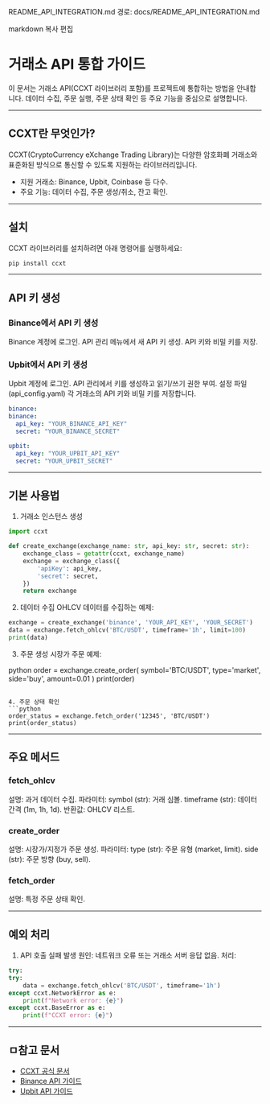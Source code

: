 README_API_INTEGRATION.md
경로: docs/README_API_INTEGRATION.md

markdown
복사
편집
# 거래소 API 통합 가이드

이 문서는 거래소 API(CCXT 라이브러리 포함)를 프로젝트에 통합하는 방법을 안내합니다. 데이터 수집, 주문 실행, 주문 상태 확인 등 주요 기능을 중심으로 설명합니다.

---

## CCXT란 무엇인가?
CCXT(CryptoCurrency eXchange Trading Library)는 다양한 암호화폐 거래소와 표준화된 방식으로 통신할 수 있도록 지원하는 라이브러리입니다. 

- 지원 거래소: Binance, Upbit, Coinbase 등 다수.
- 주요 기능: 데이터 수집, 주문 생성/취소, 잔고 확인.

---

## 설치
CCXT 라이브러리를 설치하려면 아래 명령어를 실행하세요:
```bash
pip install ccxt
```

---

## API 키 생성
### Binance에서 API 키 생성
Binance 계정에 로그인.
API 관리 메뉴에서 새 API 키 생성.
API 키와 비밀 키를 저장.

### Upbit에서 API 키 생성
Upbit 계정에 로그인.
API 관리에서 키를 생성하고 읽기/쓰기 권한 부여.
설정 파일 (api_config.yaml)
각 거래소의 API 키와 비밀 키를 저장합니다.
```yaml
binance:
binance:
  api_key: "YOUR_BINANCE_API_KEY"
  secret: "YOUR_BINANCE_SECRET"

upbit:
  api_key: "YOUR_UPBIT_API_KEY"
  secret: "YOUR_UPBIT_SECRET"
```

---

## 기본 사용법
1. 거래소 인스턴스 생성
```python
import ccxt

def create_exchange(exchange_name: str, api_key: str, secret: str):
    exchange_class = getattr(ccxt, exchange_name)
    exchange = exchange_class({
        'apiKey': api_key,
        'secret': secret,
    })
    return exchange
```

2. 데이터 수집
OHLCV 데이터를 수집하는 예제:

```python
exchange = create_exchange('binance', 'YOUR_API_KEY', 'YOUR_SECRET')
data = exchange.fetch_ohlcv('BTC/USDT', timeframe='1h', limit=100)
print(data)
```

3. 주문 생성
시장가 주문 예제:

python
order = exchange.create_order(
    symbol='BTC/USDT',
    type='market',
    side='buy',
    amount=0.01
)
print(order)
```

4. 주문 상태 확인
```python
order_status = exchange.fetch_order('12345', 'BTC/USDT')
print(order_status)
```

---

## 주요 메서드
### fetch_ohlcv
설명: 과거 데이터 수집.
파라미터:
symbol (str): 거래 심볼.
timeframe (str): 데이터 간격 (1m, 1h, 1d).
반환값: OHLCV 리스트.

### create_order
설명: 시장가/지정가 주문 생성.
파라미터:
type (str): 주문 유형 (market, limit).
side (str): 주문 방향 (buy, sell).

### fetch_order
설명: 특정 주문 상태 확인.

---

## 예외 처리
1. API 호출 실패
발생 원인: 네트워크 오류 또는 거래소 서버 응답 없음.
처리:
```python
try:
try:
    data = exchange.fetch_ohlcv('BTC/USDT', timeframe='1h')
except ccxt.NetworkError as e:
    print(f"Network error: {e}")
except ccxt.BaseError as e:
    print(f"CCXT error: {e}")
```

---

## ㅁ참고 문서
- [CCXT 공식 문서](https://docs.ccxt.com/#/api-documentation)
- [Binance API 가이드](https://docs.binance.com/en/api/)
- [Upbit API 가이드](https://docs.upbit.com/reference)